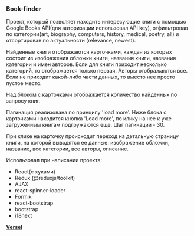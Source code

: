 ### Book-finder 
Проект, который позволяет находить интересующие книги с помощью Google Books API(для авторизации использовал API key), отфильтровав по категории(art, biography, computers, history, medical, poetry, all) и отсортировав по актуальности (relevance, newest).

Найденные книги отображаются карточками, каждая из которых состоит из изображения обложки книги, названия книги, названия категории и имен авторов.  Если для книги приходит несколько категорий, то отображается только первая. Авторы отображаются все. Если не приходит какой-либо части данных, то вместо нее просто пустое место.

Над блоком с карточками отображается количество найденных по запросу книг.

Пагинация реализована по принципу 'load more'. Ниже блока с карточками находится кнопка 'Load more', по клику на нее к уже загруженным книгам подгружаются еще. Шаг пагинации - 30.

При клике на карточку происходит переход на детальную страницу книги, на которой выводятся ее данные: изображение обложки, название, все категории, все авторы, описание.

Использовал при написании проекта: 
 - React(с хуками)
 - Redux (@reduxjs/toolkit)
 - AJAX
 - react-spinner-loader
 - Formik
 - react-bootstrap
 - bootstrap
 - i18next
 
[**Versel**](https://book-finder-rose.vercel.app/)

